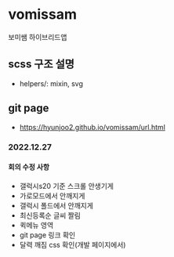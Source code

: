 # vomissam
보미쌤 하이브리드앱

## scss 구조 설명
- helpers/: mixin, svg


## git page
- https://hyunjoo2.github.io/vomissam/url.html


### 2022.12.27
#### 회의 수정 사항
- 갤럭시s20 기준 스크롤 안생기게
- 가로모드에서 안깨지게
- 갤럭시 폴드에서 안깨지게
- 최신등록순 글씨 짤림
- 퀵메뉴 영역
- git page 링크 확인
- 달력 깨짐 css 확인(개발 페이지에서)
